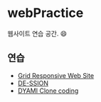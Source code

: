 # webPractice
웹사이트 연습 공간. :smile:

## 연습

- [Grid Responsive Web Site](https://shape2ee.github.io/webPractice/Grid_Web/index.html)
- [DE-SSION](https://shape2ee.github.io/webPractice/DE-SSION/index.html)
- [DYAMI Clone coding](https://shape2ee.github.io/webPractice/DYAMI/index.html)